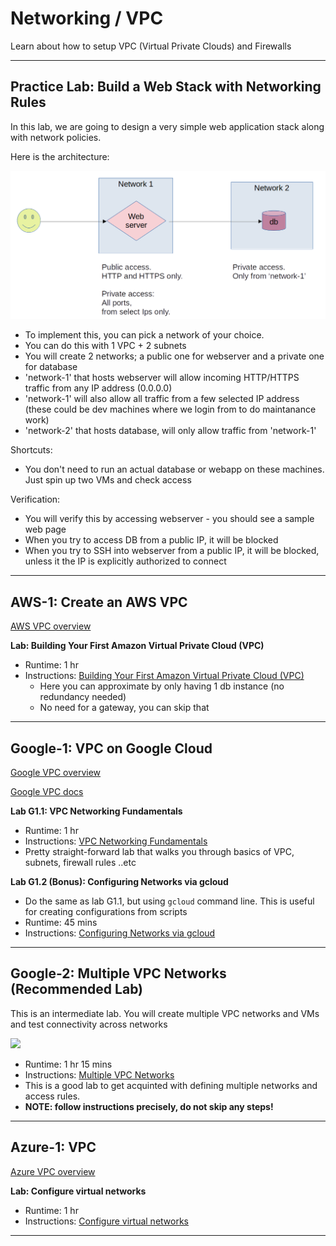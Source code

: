 # Networking / VPC

Learn about how to setup VPC (Virtual Private Clouds) and Firewalls

---

## Practice Lab: Build a Web Stack with Networking Rules

In this lab, we are going to design a very simple web application stack along with network policies.

Here is the architecture:

<img src="web-stack-architecture-1.png">

* To implement this, you can pick a network of your choice.
* You can do this with 1 VPC + 2 subnets
* You will create 2 networks; a public one for webserver and a private one for database
* 'network-1' that hosts webserver will allow incoming HTTP/HTTPS traffic from any IP address (0.0.0.0)
* 'network-1' will also allow all traffic from a few selected IP address (these could be dev machines where we login from to do maintanance work)
* 'network-2' that hosts database, will only allow traffic from 'network-1'

Shortcuts:

* You don't need to run an actual database or webapp on these machines.  Just spin up two VMs and check access

Verification:

* You will verify this by accessing webserver - you should see a sample web page
* When you try to access DB from a public IP, it will be blocked
* When you try to SSH into webserver from a public IP, it will be blocked, unless it the IP is explicitly authorized to connect

---

## AWS-1: Create an AWS VPC

[AWS VPC overview](https://aws.amazon.com/vpc/)

**Lab: Building Your First Amazon Virtual Private Cloud (VPC)**

* Runtime: 1 hr
* Instructions: [Building Your First Amazon Virtual Private Cloud (VPC)](https://amazon.qwiklabs.com/focuses/50937?catalog_rank=%7B%22rank%22%3A4%2C%22num_filters%22%3A0%2C%22has_search%22%3Atrue%7D&parent=catalog&search_id=22849371)
    * Here you can approximate by only having 1 db instance (no redundancy needed)
    * No need for a gateway, you can skip that

---

## Google-1: VPC on Google Cloud

[Google VPC overview](https://cloud.google.com/vpc/)

[Google VPC docs](https://cloud.google.com/vpc/docs/overview)

**Lab G1.1: VPC Networking Fundamentals**

* Runtime: 1 hr
* Instructions: [VPC Networking Fundamentals](https://www.cloudskillsboost.google/focuses/1229?catalog_rank=%7B%22rank%22%3A8%2C%22num_filters%22%3A1%2C%22has_search%22%3Atrue%7D&parent=catalog&search_id=22849451)
* Pretty straight-forward lab that walks you through basics of VPC, subnets, firewall rules ..etc

**Lab G1.2 (Bonus): Configuring Networks via gcloud**

* Do the same as lab  G1.1, but using `gcloud` command line.  This is useful for creating configurations from scripts
* Runtime: 45 mins
* Instructions: [Configuring Networks via gcloud](https://www.cloudskillsboost.google/focuses/7140?catalog_rank=%7B%22rank%22%3A4%2C%22num_filters%22%3A1%2C%22has_search%22%3Atrue%7D&parent=catalog&search_id=22850505)

---

## Google-2: Multiple VPC Networks **(Recommended Lab)**

This is an intermediate lab.  You will create multiple VPC networks and VMs and test connectivity across networks

<img src="https://cdn.qwiklabs.com/OBtRY37ZCmWiHi%2FHsG8XCSGDBfsuKk3IMJVgQscsg2E%3D">

* Runtime: 1 hr 15 mins
* Instructions: [Multiple VPC Networks](https://www.cloudskillsboost.google/focuses/1230?catalog_rank=%7B%22rank%22%3A5%2C%22num_filters%22%3A1%2C%22has_search%22%3Atrue%7D&parent=catalog&search_id=22850558)
* This is a good lab to get acquinted with defining multiple networks and access rules.
* **NOTE: follow instructions precisely, do not skip any steps!**

---

## Azure-1: VPC

[Azure VPC overview](https://azure.microsoft.com/en-us/products/virtual-network/)

**Lab: Configure virtual networks**

* Runtime: 1 hr
* Instructions: [Configure virtual networks](https://learn.microsoft.com/en-us/training/modules/configure-virtual-networks/)

---